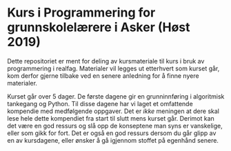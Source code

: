 # Kurs i Programmering for grunnskolelærere i Asker (Høst 2019)

Dette repositoriet er ment for deling av kursmateriale til kurs i bruk av programmering i realfag. Materialer vil legges ut etterhvert som kurset går, kom derfor gjerne tilbake ved en senere anledning for å finne nyere materialer.

Kurset går over 5 dager. De første dagene gir en grunninnføring i algoritmisk tankegang og Python. Til disse dagene har vi laget et omfattende kompendie med medfølgende oppgaver. Det er _ikke_ meningen at dere skal lese hele dette kompendiet fra start til slutt mens kurset går. Derimot kan det være en god ressurs og slå opp de konseptene man syns er vanskelige, eller som gikk for fort. Det er også en god ressurs dersom du går glipp av en av kursdagene, eller ønsker å gå igjennom stoffet på egenhånd senere.
